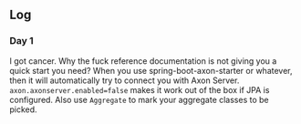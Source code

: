 ## Log

### Day 1

I got cancer. Why the fuck reference documentation is not giving you a quick start you need?
When you use spring-boot-axon-starter or whatever, then it will automatically try to connect you with Axon Server.
`axon.axonserver.enabled=false` makes it work out of the box if JPA is configured.
Also use `Aggregate` to mark your aggregate classes to be picked.
